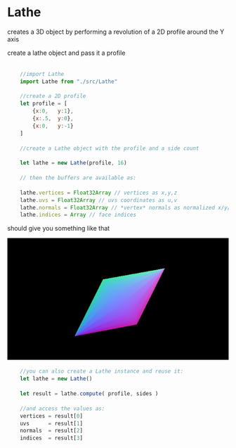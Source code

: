 # Lathe

creates a 3D object by performing a revolution of a 2D profile around the Y axis

create a lathe object and pass it a profile 
``` javascript

    //import Lathe
    import Lathe from "./src/Lathe"

    //create a 2D profile
    let profile = [
        {x:0,   y:1},
        {x:.5,  y:0},
        {x:0,   y:-1}
    ]

    //create a Lathe object with the profile and a side count

    let lathe = new Lathe(profile, 16)

    // then the buffers are available as:

    lathe.vertices = Float32Array // vertices as x,y,z 
    lathe.uvs = Float32Array // uvs coordinates as u,v 
    lathe.normals = Float32Array // *vertex* normals as normalized x/y/z
    lathe.indices = Array // face indices 

``` 

should give you something like that

![lathe](img/img0.png)

``` javascript
    //you can also create a Lathe instance and reuse it:
    let lathe = new Lathe()

    let result = lathe.compute( profile, sides )

    //and access the values as:
    vertices = result[0]
    uvs      = result[1]
    normals  = result[2]
    indices  = result[3]

```
